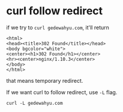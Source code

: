 curl follow redirect
===

if we try to `curl gedewahyu.com`, it'll return
```
<html>
<head><title>302 Found</title></head>
<body bgcolor="white">
<center><h1>302 Found</h1></center>
<hr><center>nginx/1.10.3</center>
</body>
</html>
```

that means temporary redirect.

If we want curl to follow redirect, use `-L` flag.

`curl -L gedewahyu.com`
